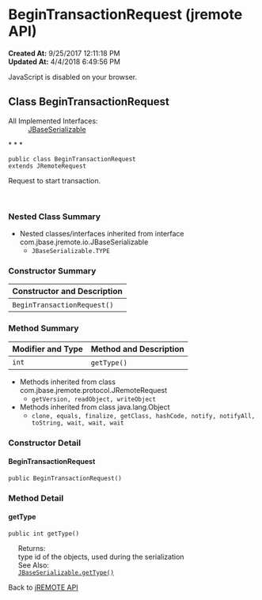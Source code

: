 # BeginTransactionRequest (jremote API)

**Created At:** 9/25/2017 12:11:18 PM  
**Updated At:** 4/4/2018 6:49:56 PM  

<script type="text/javascript"><!--
    try {
        if (location.href.indexOf('is-external=true') == -1) {
            parent.document.title="BeginTransactionRequest (jremote   API)";
        }
    }
    catch(err) {
    }
//-->
var methods = {"i0":10};
var tabs = {65535:["t0","All Methods"],2:["t2","Instance Methods"],8:["t4","Concrete Methods"]};
var altColor = "altColor";
var rowColor = "rowColor";
var tableTab = "tableTab";
var activeTableTab = "activeTableTab";</script><noscript><div>JavaScript is disabled on your browser.</div></noscript><!-- ========= START OF TOP NAVBAR ======= -->
<!--   -->

## Class BeginTransactionRequest

<dl><dt>All Implemented Interfaces:</dt><dd><a href="/39250-io/com_jbase_jremote_io_jbaseserializable" title="interface in com.jbase.jremote.io">JBaseSerializable</a></dd></dl>
* * *


```
public class BeginTransactionRequest
extends JRemoteRequest
```

Request to start transaction.
<dl><dt><br></dt></dl>

<!--   -->

### Nested Class Summary

- <!--   -->Nested classes/interfaces inherited from interface com.jbase.jremote.io.JBaseSerializable
    - `JBaseSerializable.TYPE`




<!--   -->

### Constructor Summary


| Constructor and Description<br> |
| --- |
| `BeginTransactionRequest()` <br> |




<!--   -->

### Method Summary


| Modifier and Type<br> | Method and Description<br> |
| --- | --- |
| `int`<br> | `getType()` <br> |


- <!--   -->Methods inherited from class com.jbase.jremote.protocol.JRemoteRequest
    - `getVersion, readObject, writeObject`


- <!--   -->Methods inherited from class java.lang.Object
    - `clone, equals, finalize, getClass, hashCode, notify, notifyAll, toString, wait, wait, wait`

<!--   -->

### Constructor Detail
<!--   -->
#### BeginTransactionRequest

```
public BeginTransactionRequest()
```





<!--   -->

### Method Detail
<!--   -->
#### getType

```
public int getType()
```
<dl><dt style="margin-left: 20px;"><span class="returnLabel">Returns:</span></dt><dd style="margin-left: 20px;">type id of the objects, used during the serialization</dd><dt style="margin-left: 20px;"><span class="seeLabel">See Also:</span></dt><dd style="margin-left: 20px;"><a href="/39250-io/com_jbase_jremote_io_jbaseserializable#getType--"><code>JBaseSerializable.getType()</code></a></dd></dl>


Back to [jREMOTE API](com_jbase_jremote_package-summary)
<!-- ========= END OF CLASS DATA ========= --><!-- ======= START OF BOTTOM NAVBAR ====== -->
<!--   -->
